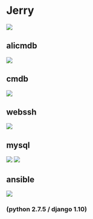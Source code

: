 # Jerry
![](https://github.com/ttcats/jerry/blob/master/jerry/static/img/oms.jpg)

## alicmdb
![](https://github.com/ttcats/jerry/blob/master/jerry/static/img/alicmdb.jpg)

## cmdb
![](https://github.com/ttcats/jerry/blob/master/jerry/static/img/cmdb.jpg)

## webssh
![](https://github.com/ttcats/jerry/blob/master/jerry/static/img/webssh.jpg)

## mysql
![](https://github.com/ttcats/jerry/blob/master/jerry/static/img/mysql.jpg)
![](https://github.com/ttcats/jerry/blob/master/jerry/static/img/mysql1.jpg)

## ansible
![](https://github.com/ttcats/jerry/blob/master/jerry/static/img/an.jpg)


### (python 2.7.5 / django 1.10)
